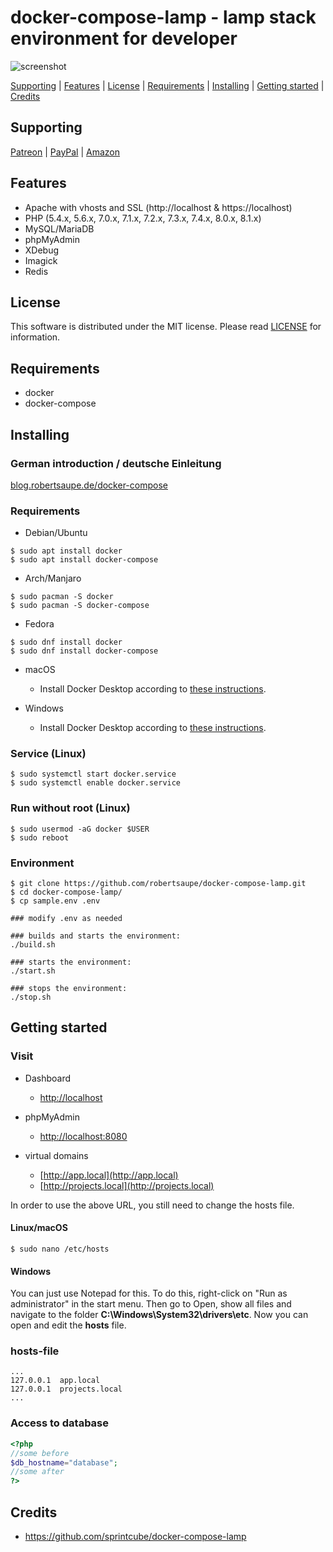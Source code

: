 # docker-compose-lamp - lamp stack environment for developer

![screenshot](https://raw.githubusercontent.com/robertsaupe/docker-compose-lamp/master/.github/screenshot.png)

[Supporting](https://github.com/robertsaupe/docker-compose-lamp#supporting) |
[Features](https://github.com/robertsaupe/docker-compose-lamp#features) |
[License](https://github.com/robertsaupe/docker-compose-lamp#license) |
[Requirements](https://github.com/robertsaupe/docker-compose-lamp#requirements) |
[Installing](https://github.com/robertsaupe/docker-compose-lamp#installing) |
[Getting started](https://github.com/robertsaupe/docker-compose-lamp#getting-started) |
[Credits](https://github.com/robertsaupe/docker-compose-lamp#credits)

## Supporting
[Patreon](https://www.patreon.com/robertsaupe) |
[PayPal](https://www.paypal.com/donate?hosted_button_id=SQMRNY8YVPCZQ) |
[Amazon](https://www.amazon.de/ref=as_li_ss_tl?ie=UTF8&linkCode=ll2&tag=robertsaupe-21&linkId=b79bc86cee906816af515980cb1db95e&language=de_DE)

## Features
- Apache with vhosts and SSL (http://localhost & https://localhost)
- PHP (5.4.x, 5.6.x, 7.0.x, 7.1.x, 7.2.x, 7.3.x, 7.4.x, 8.0.x, 8.1.x)
- MySQL/MariaDB
- phpMyAdmin
- XDebug
- Imagick
- Redis

## License
This software is distributed under the MIT license. Please read [LICENSE](LICENSE) for information.

## Requirements
- docker
- docker-compose

## Installing

### German introduction / deutsche Einleitung
[blog.robertsaupe.de/docker-compose](https://blog.robertsaupe.de/docker-compose/)

### Requirements
- Debian/Ubuntu
```
$ sudo apt install docker
$ sudo apt install docker-compose
```
- Arch/Manjaro
```
$ sudo pacman -S docker
$ sudo pacman -S docker-compose
```
- Fedora
```
$ sudo dnf install docker
$ sudo dnf install docker-compose
```
- macOS
  - Install Docker Desktop according to [these instructions](https://docs.docker.com/desktop/mac/install/).

- Windows
  - Install Docker Desktop according to [these instructions](https://docs.docker.com/desktop/windows/install/).

### Service (Linux)
```
$ sudo systemctl start docker.service
$ sudo systemctl enable docker.service
```

### Run without root (Linux)
```
$ sudo usermod -aG docker $USER
$ sudo reboot
```

### Environment
```
$ git clone https://github.com/robertsaupe/docker-compose-lamp.git
$ cd docker-compose-lamp/
$ cp sample.env .env

### modify .env as needed

### builds and starts the environment:
./build.sh

### starts the environment:
./start.sh

### stops the environment:
./stop.sh
```

## Getting started

### Visit
- Dashboard
  - [http://localhost](http://localhost)

- phpMyAdmin
  - [http://localhost:8080](http://localhost:8080)

- virtual domains
  - [http://app.local](http://app.local)
  - [http://projects.local](http://projects.local)

In order to use the above URL, you still need to change the hosts file.

#### Linux/macOS
```
$ sudo nano /etc/hosts
```
#### Windows
You can just use Notepad for this. To do this, right-click on "Run as administrator" in the start menu. Then go to Open, show all files and navigate to the folder **C:\Windows\System32\drivers\etc**. Now you can open and edit the **hosts** file.

### hosts-file
```
...
127.0.0.1  app.local
127.0.0.1  projects.local
...
```

### Access to database
```php
<?php
//some before
$db_hostname="database";
//some after
?>
```

## Credits
- https://github.com/sprintcube/docker-compose-lamp